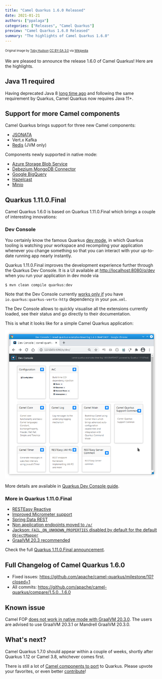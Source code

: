 ```yaml
---
title: "Camel Quarkus 1.6.0 Released"
date: 2021-01-21
authors: ["ppalaga"]
categories: ["Releases", "Camel Quarkus"]
preview: "Camel Quarkus 1.6.0 Released"
summary: "The highlights of Camel Quarkus 1.6.0"
---
```


<sub><sup>Original image by <a href="https://commons.wikimedia.org/wiki/User:99of9">Toby Hudson</a> <a href="https://creativecommons.org/licenses/by-sa/3.0">CC BY-SA 3.0</a> via <a href="https://en.wikipedia.org/wiki/Camel_racing#/media/File:CamelRacingCamelCup2009Heat.JPG">Wikipedia</a></sup></sub>

We are pleased to announce the release 1.6.0 of Camel Quarkus! Here are the highlights.

## Java 11 required

Having deprecated Java 8 [long time ago](/blog/2020/04/Camel-Quarkus-release-1.0.0-M7/) and
following the same requirement by Quarkus, Camel Quarkus now requires Java 11+.

## Support for more Camel components

Camel Quarkus brings support for three new Camel components:

* [JSONATA](/camel-quarkus/next/reference/extensions/jsonata.html)
* Vert.x Kafka
* [Redis](/camel-quarkus/next/reference/extensions/redis.html) (JVM only)

Components newly supported in native mode:

* [Azure Storage Blob Service](/camel-quarkus/next/reference/extensions/azure-storage-blob.html)
* [Debezium MongoDB Connector](/camel-quarkus/next/reference/extensions/debezium-mongodb.html)
* [Google BigQuery](/camel-quarkus/next/reference/extensions/google-bigquery.html)
* [Hazelcast](/camel-quarkus/next/reference/extensions/hazelcast.html)
* [Minio](/camel-quarkus/next/reference/extensions/minio.html)

## Quarkus 1.11.0.Final

Camel Quarkus 1.6.0 is based on Quarkus 1.11.0.Final which brings a couple of interesting innovations:

### Dev Console

You certainly know the famous Quarkus [dev mode](https://quarkus.io/guides/getting-started#development-mode), in which
Quarkus tooling is watching your workspace and recompiling your application whenever you change something so that you
can interact with your up-to-date running app nearly instantly.

Quarkus 1.11.0.Final improves the development experience further through the Quarkus Dev Console. It is a UI available
at [http://localhost:8080/q/dev](http://localhost:8080/q/dev) when you run your application in dev mode via

```sh
$ mvn clean compile quarkus:dev
```

Note that the Dev Console currently [works only if](https://github.com/quarkusio/quarkus/issues/14471) you have
`io.quarkus:quarkus-vertx-http` dependency in your `pom.xml`.

The Dev Console allows to quickly visualise all the extensions currently loaded, see their status and go directly to
their documentation.

This is what it looks like for a simple Camel Quarkus application:

![Quarkus Dev Console for a simple Camel Quarkus application](./quarkus-dev-console.png)

More details are available in [Quarkus Dev Console guide](https://quarkus.io/guides/dev-ui).

### More in Quarkus 1.11.0.Final

* [RESTEasy Reactive](https://quarkus.io/blog/quarkus-1-11-0-final-released/#resteasy-reactive)
* [Improved Micrometer support](https://quarkus.io/blog/quarkus-1-11-0-final-released/#improved-micrometer-support)
* [Spring Data REST](https://quarkus.io/blog/quarkus-1-11-0-final-released/#spring-data-rest)
* [Non application endpoints moved to `/q/`](https://quarkus.io/blog/quarkus-1-11-0-final-released/#non-application-endpoints-moved-to-q)
* [Jackson: `FAIL_ON_UNKNOWN_PROPERTIES` disabled by default for the default `ObjectMapper`](https://quarkus.io/blog/quarkus-1-11-0-final-released/#jackson)
* [GraalVM 20.3 recommended](https://quarkus.io/blog/quarkus-1-11-0-final-released/#graalvm-20-3)

Check the full [Quarkus 1.11.0.Final announcement](https://quarkus.io/blog/quarkus-1-11-0-final-released/).

## Full Changelog of Camel Quarkus 1.6.0

* Fixed issues: https://github.com/apache/camel-quarkus/milestone/10?closed=1
* All commits: https://github.com/apache/camel-quarkus/compare/1.5.0...1.6.0

## Known issue

Camel FOP [does not work in native mode with GraalVM 20.3.0](https://github.com/apache/camel-quarkus/issues/2113). The
users are advised to use GraalVM 20.3.1 or Mandrell GraalVM 20.3.0.

## What's next?

Camel Quarkus 1.7.0 should appear within a couple of weeks, shortly after Quarkus 1.12 or Camel 3.8, whichever comes first.

There is still a lot of [Camel components to port](https://github.com/apache/camel-quarkus/issues?q=is%3Aissue+is%3Aopen+label%3Aextension) to Quarkus.
Please upvote your favorites, or even better [contribute](/camel-quarkus/next/contributor-guide/index.html)!

